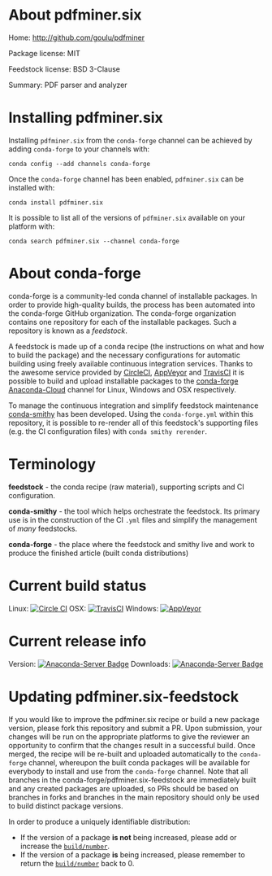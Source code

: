 About pdfminer.six
==================

Home: http://github.com/goulu/pdfminer

Package license: MIT

Feedstock license: BSD 3-Clause

Summary: PDF parser and analyzer



Installing pdfminer.six
=======================

Installing `pdfminer.six` from the `conda-forge` channel can be achieved by adding `conda-forge` to your channels with:

```
conda config --add channels conda-forge
```

Once the `conda-forge` channel has been enabled, `pdfminer.six` can be installed with:

```
conda install pdfminer.six
```

It is possible to list all of the versions of `pdfminer.six` available on your platform with:

```
conda search pdfminer.six --channel conda-forge
```



About conda-forge
=================

conda-forge is a community-led conda channel of installable packages.
In order to provide high-quality builds, the process has been automated into the
conda-forge GitHub organization. The conda-forge organization contains one repository
for each of the installable packages. Such a repository is known as a *feedstock*.

A feedstock is made up of a conda recipe (the instructions on what and how to build
the package) and the necessary configurations for automatic building using freely
available continuous integration services. Thanks to the awesome service provided by
[CircleCI](https://circleci.com/), [AppVeyor](http://www.appveyor.com/)
and [TravisCI](https://travis-ci.org/) it is possible to build and upload installable
packages to the [conda-forge](https://anaconda.org/conda-forge)
[Anaconda-Cloud](http://docs.anaconda.org/) channel for Linux, Windows and OSX respectively.

To manage the continuous integration and simplify feedstock maintenance
[conda-smithy](http://github.com/conda-forge/conda-smithy) has been developed.
Using the ``conda-forge.yml`` within this repository, it is possible to re-render all of
this feedstock's supporting files (e.g. the CI configuration files) with ``conda smithy rerender``.


Terminology
===========

**feedstock** - the conda recipe (raw material), supporting scripts and CI configuration.

**conda-smithy** - the tool which helps orchestrate the feedstock.
                   Its primary use is in the construction of the CI ``.yml`` files
                   and simplify the management of *many* feedstocks.

**conda-forge** - the place where the feedstock and smithy live and work to
                  produce the finished article (built conda distributions)

Current build status
====================

Linux: [![Circle CI](https://circleci.com/gh/conda-forge/pdfminer.six-feedstock.svg?style=shield)](https://circleci.com/gh/conda-forge/pdfminer.six-feedstock)
OSX: [![TravisCI](https://travis-ci.org/conda-forge/pdfminer.six-feedstock.svg?branch=master)](https://travis-ci.org/conda-forge/pdfminer.six-feedstock)
Windows: [![AppVeyor](https://ci.appveyor.com/api/projects/status/github/conda-forge/pdfminer.six-feedstock?svg=True)](https://ci.appveyor.com/project/conda-forge/pdfminer-six-feedstock/branch/master)

Current release info
====================
Version: [![Anaconda-Server Badge](https://anaconda.org/conda-forge/pdfminer.six/badges/version.svg)](https://anaconda.org/conda-forge/pdfminer.six)
Downloads: [![Anaconda-Server Badge](https://anaconda.org/conda-forge/pdfminer.six/badges/downloads.svg)](https://anaconda.org/conda-forge/pdfminer.six)


Updating pdfminer.six-feedstock
===============================

If you would like to improve the pdfminer.six recipe or build a new
package version, please fork this repository and submit a PR. Upon submission,
your changes will be run on the appropriate platforms to give the reviewer an
opportunity to confirm that the changes result in a successful build. Once
merged, the recipe will be re-built and uploaded automatically to the
`conda-forge` channel, whereupon the built conda packages will be available for
everybody to install and use from the `conda-forge` channel.
Note that all branches in the conda-forge/pdfminer.six-feedstock are
immediately built and any created packages are uploaded, so PRs should be based
on branches in forks and branches in the main repository should only be used to
build distinct package versions.

In order to produce a uniquely identifiable distribution:
 * If the version of a package **is not** being increased, please add or increase
   the [``build/number``](http://conda.pydata.org/docs/building/meta-yaml.html#build-number-and-string).
 * If the version of a package **is** being increased, please remember to return
   the [``build/number``](http://conda.pydata.org/docs/building/meta-yaml.html#build-number-and-string)
   back to 0.
